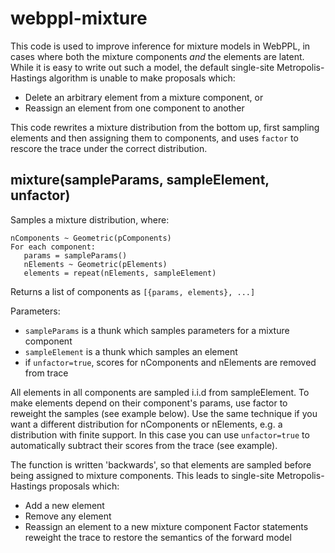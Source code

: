 # webppl-mixture
This code is used to improve inference for mixture models in WebPPL, in cases where both the
mixture components *and* the elements are latent. While it is easy to write out such a model,
the default single-site Metropolis-Hastings algorithm is unable to make proposals which:
- Delete an arbitrary element from a mixture component, or
- Reassign an element from one component to another

This code rewrites a mixture distribution from the bottom up, first sampling elements and then
assigning them to components, and uses `factor` to rescore the trace under the correct distribution.

##  mixture(sampleParams, sampleElement, unfactor)
Samples a mixture distribution, where:
```
nComponents ~ Geometric(pComponents)
For each component:
   params = sampleParams()
   nElements ~ Geometric(pElements)
   elements = repeat(nElements, sampleElement)
```
Returns a list of components as `[{params, elements}, ...]`

Parameters:
- `sampleParams` is a thunk which samples parameters for a mixture component
- `sampleElement` is a thunk which samples an element
- if `unfactor=true`, scores for nComponents and nElements are removed from trace

All elements in all components are sampled i.i.d from sampleElement. To make
elements depend on their component's params, use factor to reweight the samples
(see example below). Use the same technique if you want a different distribution
for nComponents or nElements, e.g. a distribution with finite support. In this case
you can use `unfactor=true` to automatically subtract their scores from the trace (see example).

The function is written 'backwards', so that elements are sampled before being
assigned to mixture components. This leads to single-site Metropolis-Hastings
proposals which:
  - Add a new element
  - Remove any element
  - Reassign an element to a new mixture component
Factor statements reweight the trace to restore the semantics of the forward model
